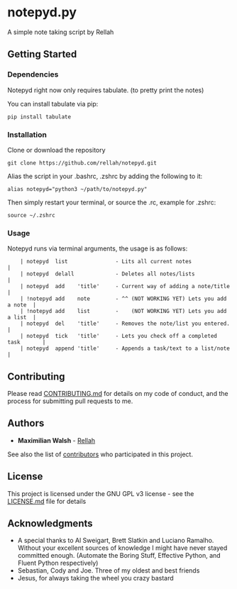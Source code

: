 # notepyd.py

A simple note taking script by Rellah

## Getting Started
 
### Dependencies

  Notepyd right now only requires tabulate. (to pretty print the notes)
  
  You can install tabulate via pip:
  
  ```
  pip install tabulate
  ```
  
### Installation

  Clone or download the repository
  
  ```
  git clone https://github.com/rellah/notepyd.git
  ```

  Alias the script in your .bashrc, .zshrc by adding the following to it:

```
alias notepyd="python3 ~/path/to/notepyd.py"
```

Then simply restart your terminal, or source the .rc, example for .zshrc:
```
source ~/.zshrc
```

### Usage

  Notepyd runs via terminal arguments, the usage is as follows:

```
    | notepyd  list               - Lits all current notes                    |
    | notepyd  delall             - Deletes all notes/lists                   |
    | notepyd  add    'title'     - Current way of adding a note/title        |
    | !notepyd add    note        - ^^ (NOT WORKING YET) Lets you add a note  |
    | !notepyd add    list        -    (NOT WORKING YET) Lets you add a list  |
    | notepyd  del    'title'     - Removes the note/list you entered.        |
    | notepyd  tick   'title'     - Lets you check off a completed task       |
    | notepyd  append 'title'     - Appends a task/text to a list/note        |
```


## Contributing

Please read [CONTRIBUTING.md](https://gist.github.com/rellah/b24679402957c63ec426) for details on my code of conduct, and the process for submitting pull requests to me.


## Authors

* **Maximilian Walsh** - [Rellah](https://github.com/rellah)

See also the list of [contributors](https://github.com/rellah/notepyd/contributors) who participated in this project.


## License

This project is licensed under the GNU GPL v3 license - see the [LICENSE.md](LICENSE.md) file for details


## Acknowledgments

* A special thanks to Al Sweigart, Brett Slatkin and Luciano Ramalho. Without your excellent sources of knowledge I might have never stayed committed enough. (Automate the Boring Stuff, Effective Python, and Fluent Python respectively)
* Sebastian, Cody and Joe. Three of my oldest and best friends
* Jesus, for always taking the wheel you crazy bastard
